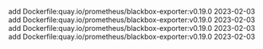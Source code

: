 add Dockerfile:quay.io/prometheus/blackbox-exporter:v0.19.0 2023-02-03
add Dockerfile:quay.io/prometheus/blackbox-exporter:v0.19.0 2023-02-03
add Dockerfile:quay.io/prometheus/blackbox-exporter:v0.19.0 2023-02-03
add Dockerfile:quay.io/prometheus/blackbox-exporter:v0.19.0 2023-02-03
